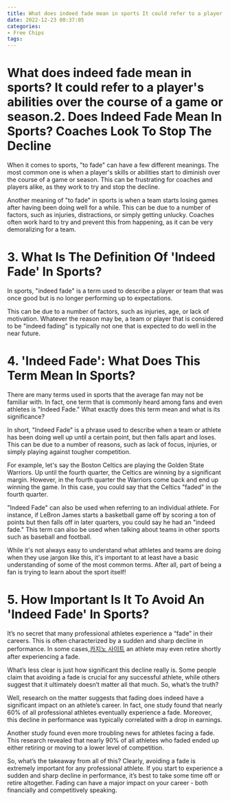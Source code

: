 ```yaml
---
title: What does indeed fade mean in sports It could refer to a player's abilities over the course of a game or season.2. Does Indeed Fade Mean In Sports Coaches Look To Stop The Decline
date: 2022-12-23 00:37:05
categories:
- Free Chips
tags:
---
```



#  What does indeed fade mean in sports? It could refer to a player's abilities over the course of a game or season.2. Does Indeed Fade Mean In Sports? Coaches Look To Stop The Decline

When it comes to sports, "to fade" can have a few different meanings. The most common one is when a player's skills or abilities start to diminish over the course of a game or season. This can be frustrating for coaches and players alike, as they work to try and stop the decline.

Another meaning of "to fade" in sports is when a team starts losing games after having been doing well for a while. This can be due to a number of factors, such as injuries, distractions, or simply getting unlucky. Coaches often work hard to try and prevent this from happening, as it can be very demoralizing for a team.

# 3. What Is The Definition Of 'Indeed Fade' In Sports?

In sports, "indeed fade" is a term used to describe a player or team that was once good but is no longer performing up to expectations.

This can be due to a number of factors, such as injuries, age, or lack of motivation. Whatever the reason may be, a team or player that is considered to be "indeed fading" is typically not one that is expected to do well in the near future.

# 4. 'Indeed Fade': What Does This Term Mean In Sports?

There are many terms used in sports that the average fan may not be familiar with. In fact, one term that is commonly heard among fans and even athletes is "Indeed Fade." What exactly does this term mean and what is its significance?

In short, "Indeed Fade" is a phrase used to describe when a team or athlete has been doing well up until a certain point, but then falls apart and loses. This can be due to a number of reasons, such as lack of focus, injuries, or simply playing against tougher competition.

For example, let's say the Boston Celtics are playing the Golden State Warriors. Up until the fourth quarter, the Celtics are winning by a significant margin. However, in the fourth quarter the Warriors come back and end up winning the game. In this case, you could say that the Celtics "faded" in the fourth quarter.

"Indeed Fade" can also be used when referring to an individual athlete. For instance, if LeBron James starts a basketball game off by scoring a ton of points but then falls off in later quarters, you could say he had an "indeed fade." This term can also be used when talking about teams in other sports such as baseball and football.

While it's not always easy to understand what athletes and teams are doing when they use jargon like this, it's important to at least have a basic understanding of some of the most common terms. After all, part of being a fan is trying to learn about the sport itself!

# 5. How Important Is It To Avoid An 'Indeed Fade' In Sports?

It’s no secret that many professional athletes experience a “fade” in their careers. This is often characterized by a sudden and sharp decline in performance. In some cases,[카지노 사이트](https://choegocasino.com/) an athlete may even retire shortly after experiencing a fade.

What’s less clear is just how significant this decline really is. Some people claim that avoiding a fade is crucial for any successful athlete, while others suggest that it ultimately doesn’t matter all that much. So, what’s the truth?

Well, research on the matter suggests that fading does indeed have a significant impact on an athlete’s career. In fact, one study found that nearly 60% of all professional athletes eventually experience a fade. Moreover, this decline in performance was typically correlated with a drop in earnings.

Another study found even more troubling news for athletes facing a fade. This research revealed that nearly 90% of all athletes who faded ended up either retiring or moving to a lower level of competition.

So, what’s the takeaway from all of this? Clearly, avoiding a fade is extremely important for any professional athlete. If you start to experience a sudden and sharp decline in performance, it’s best to take some time off or retire altogether. Fading can have a major impact on your career - both financially and competitively speaking.